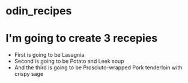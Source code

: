 # odin_recipes
<h1>I'm going to create 3 recepies</h1>
<ul>
  <li>First is going to be Lasagnia</li>
  <li>Second is going to be Potato and Leek soup</li>
  <li>And the third is going to be Prosciuto-wrapped Pork tenderloin with crispy sage</li>
</ul>
